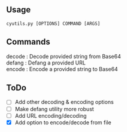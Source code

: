## Usage

```
cyutils.py [OPTIONS] COMMAND [ARGS]
```

## Commands  
decode : Decode provided string from Base64  
defang : Defang a provided URL  
encode : Encode a provided string to Base64  

## ToDo

- [ ] Add other decoding & encoding options
- [ ] Make defang utility more robust
- [ ] Add URL encoding/decoding
- [x] Add option to encode/decode from file
